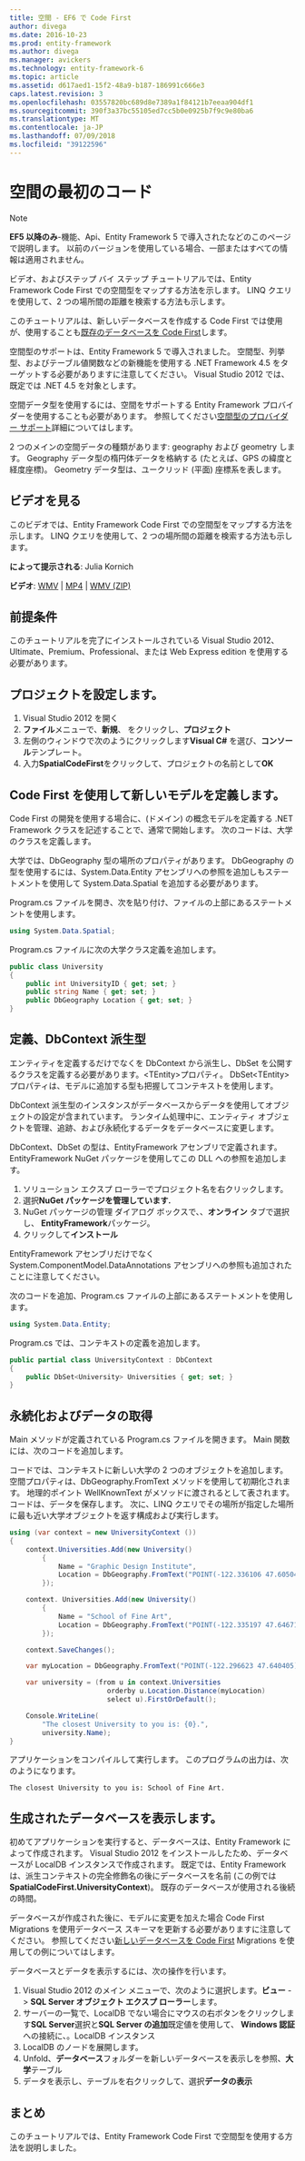 ```yaml
---
title: 空間 - EF6 で Code First
author: divega
ms.date: 2016-10-23
ms.prod: entity-framework
ms.author: divega
ms.manager: avickers
ms.technology: entity-framework-6
ms.topic: article
ms.assetid: d617aed1-15f2-48a9-b187-186991c666e3
caps.latest.revision: 3
ms.openlocfilehash: 03557820bc689d8e7389a1f84121b7eeaa904df1
ms.sourcegitcommit: 390f3a37bc55105ed7cc5b0e0925b7f9c9e80ba6
ms.translationtype: MT
ms.contentlocale: ja-JP
ms.lasthandoff: 07/09/2018
ms.locfileid: "39122596"
---
```

# <a name="spatial---code-first"></a>空間の最初のコード
> [!NOTE]
> **EF5 以降のみ**-機能、Api、Entity Framework 5 で導入されたなどのこのページで説明します。 以前のバージョンを使用している場合、一部またはすべての情報は適用されません。

ビデオ、およびステップ バイ ステップ チュートリアルでは、Entity Framework Code First での空間型をマップする方法を示します。 LINQ クエリを使用して、2 つの場所間の距離を検索する方法も示します。

このチュートリアルは、新しいデータベースを作成する Code First では使用が、使用することも[既存のデータベースを Code First](~/ef6/modeling/code-first/workflows/existing-database.md)します。

空間型のサポートは、Entity Framework 5 で導入されました。 空間型、列挙型、およびテーブル値関数などの新機能を使用する .NET Framework 4.5 をターゲットする必要がありますに注意してください。 Visual Studio 2012 では、既定では .NET 4.5 を対象とします。

空間データ型を使用するには、空間をサポートする Entity Framework プロバイダーを使用することも必要があります。 参照してください[空間型のプロバイダー サポート](~/ef6/fundamentals/providers/spatial-support.md)詳細についてはします。

2 つのメインの空間データの種類があります: geography および geometry します。 Geography データ型の楕円体データを格納する (たとえば、GPS の緯度と経度座標)。 Geometry データ型は、ユークリッド (平面) 座標系を表します。

## <a name="watch-the-video"></a>ビデオを見る
このビデオでは、Entity Framework Code First での空間型をマップする方法を示します。 LINQ クエリを使用して、2 つの場所間の距離を検索する方法も示します。

**によって提示される**: Julia Kornich

**ビデオ**: [WMV](http://download.microsoft.com/download/9/1/3/913EA17E-6F97-41D8-A4FE-805A0D83D26A/HDI-ITPro-MSDN-winvideo-spatialwithcodefirst.wmv) | [MP4](http://download.microsoft.com/download/9/1/3/913EA17E-6F97-41D8-A4FE-805A0D83D26A/HDI-ITPro-MSDN-mp4video-spatialwithcodefirst.m4v) | [WMV (ZIP)](http://download.microsoft.com/download/9/1/3/913EA17E-6F97-41D8-A4FE-805A0D83D26A/HDI-ITPro-MSDN-winvideo-spatialwithcodefirst.zip)

## <a name="pre-requisites"></a>前提条件

このチュートリアルを完了にインストールされている Visual Studio 2012、Ultimate、Premium、Professional、または Web Express edition を使用する必要があります。

## <a name="set-up-the-project"></a>プロジェクトを設定します。

1.  Visual Studio 2012 を開く
2.  **ファイル**メニューで、**新規**、 をクリックし、**プロジェクト**
3.  左側のウィンドウで次のようにクリックします**Visual C\#** を選び、**コンソール**テンプレート。
4.  入力**SpatialCodeFirst**をクリックして、プロジェクトの名前として**OK**

## <a name="define-a-new-model-using-code-first"></a>Code First を使用して新しいモデルを定義します。

Code First の開発を使用する場合に、(ドメイン) の概念モデルを定義する .NET Framework クラスを記述することで、通常で開始します。 次のコードは、大学のクラスを定義します。

大学では、DbGeography 型の場所のプロパティがあります。 DbGeography の型を使用するには、System.Data.Entity アセンブリへの参照を追加しもステートメントを使用して System.Data.Spatial を追加する必要があります。

Program.cs ファイルを開き、次を貼り付け、ファイルの上部にあるステートメントを使用します。

``` csharp
using System.Data.Spatial;
```

Program.cs ファイルに次の大学クラス定義を追加します。

``` csharp
public class University  
{
    public int UniversityID { get; set; }
    public string Name { get; set; }
    public DbGeography Location { get; set; }
}
```

## <a name="define-the-dbcontext-derived-type"></a>定義、DbContext 派生型

エンティティを定義するだけでなくを DbContext から派生し、DbSet を公開するクラスを定義する必要があります。&lt;TEntity&gt;プロパティ。 DbSet&lt;TEntity&gt;プロパティは、モデルに追加する型も把握してコンテキストを使用します。

DbContext 派生型のインスタンスがデータベースからデータを使用してオブジェクトの設定が含まれています。 ランタイム処理中に、エンティティ オブジェクトを管理、追跡、および永続化するデータをデータベースに変更します。

DbContext、DbSet の型は、EntityFramework アセンブリで定義されます。 EntityFramework NuGet パッケージを使用してこの DLL への参照を追加します。

1.  ソリューション エクスプ ローラーでプロジェクト名を右クリックします。
2.  選択**NuGet パッケージを管理しています.**
3.  NuGet パッケージの管理 ダイアログ ボックスで、、**オンライン** タブで選択し、 **EntityFramework**パッケージ。
4.  クリックして**インストール**

EntityFramework アセンブリだけでなく System.ComponentModel.DataAnnotations アセンブリへの参照も追加されたことに注意してください。

次のコードを追加、Program.cs ファイルの上部にあるステートメントを使用します。

``` csharp
using System.Data.Entity;
```

Program.cs では、コンテキストの定義を追加します。 

``` csharp
public partial class UniversityContext : DbContext
{
    public DbSet<University> Universities { get; set; }
}
```

## <a name="persist-and-retrieve-data"></a>永続化およびデータの取得

Main メソッドが定義されている Program.cs ファイルを開きます。 Main 関数には、次のコードを追加します。

コードでは、コンテキストに新しい大学の 2 つのオブジェクトを追加します。 空間プロパティは、DbGeography.FromText メソッドを使用して初期化されます。 地理的ポイント WellKnownText がメソッドに渡されるとして表されます。 コードは、データを保存します。 次に、LINQ クエリでその場所が指定した場所に最も近い大学オブジェクトを返す構成および実行します。

``` csharp
using (var context = new UniversityContext ())
{
    context.Universities.Add(new University()
        {
            Name = "Graphic Design Institute",
            Location = DbGeography.FromText("POINT(-122.336106 47.605049)"),
        });

    context. Universities.Add(new University()
        {
            Name = "School of Fine Art",
            Location = DbGeography.FromText("POINT(-122.335197 47.646711)"),
        });

    context.SaveChanges();

    var myLocation = DbGeography.FromText("POINT(-122.296623 47.640405)");

    var university = (from u in context.Universities
                        orderby u.Location.Distance(myLocation)
                        select u).FirstOrDefault();

    Console.WriteLine(
        "The closest University to you is: {0}.",
        university.Name);
}
```

アプリケーションをコンパイルして実行します。 このプログラムの出力は、次のようになります。

```
The closest University to you is: School of Fine Art.
```

## <a name="view-the-generated-database"></a>生成されたデータベースを表示します。

初めてアプリケーションを実行すると、データベースは、Entity Framework によって作成されます。 Visual Studio 2012 をインストールしたため、データベースが LocalDB インスタンスで作成されます。 既定では、Entity Framework は、派生コンテキストの完全修飾名の後にデータベースを名前 (この例では**SpatialCodeFirst.UniversityContext**)。 既存のデータベースが使用される後続の時間。  

データベースが作成された後に、モデルに変更を加えた場合 Code First Migrations を使用データベース スキーマを更新する必要がありますに注意してください。 参照してください[新しいデータベースを Code First](~/ef6/modeling/code-first/workflows/new-database.md) Migrations を使用しての例についてはします。

データベースとデータを表示するには、次の操作を行います。

1.  Visual Studio 2012 のメイン メニューで、次のように選択します。**ビュー**  - &gt; **SQL Server オブジェクト エクスプ ローラー**します。
2.  サーバーの一覧で、LocalDB でない場合にマウスの右ボタンをクリックします**SQL Server**選択と**SQL Server の追加**既定値を使用して、 **Windows 認証**への接続に、。LocalDB インスタンス
3.  LocalDB のノードを展開します。
4.  Unfold、**データベース**フォルダーを新しいデータベースを表示しを参照、**大学**テーブル
5.  データを表示し、テーブルを右クリックして、選択**データの表示**

## <a name="summary"></a>まとめ

このチュートリアルでは、Entity Framework Code First で空間型を使用する方法を説明しました。 
